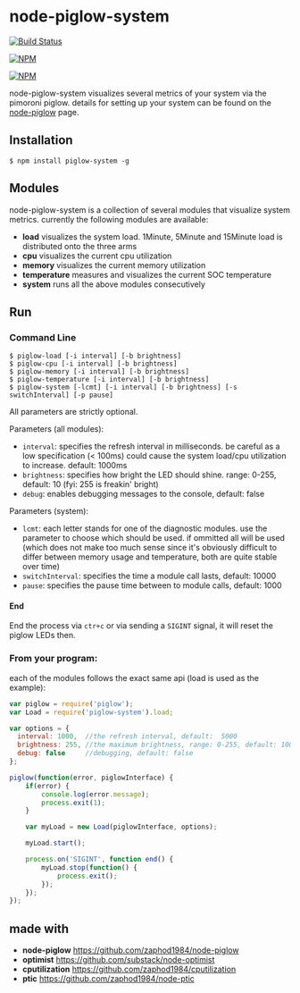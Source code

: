 # node-piglow-system

[![Build Status](https://travis-ci.org/zaphod1984/node-piglow-system.png)](https://travis-ci.org/zaphod1984/node-piglow-system)

[![NPM](https://nodei.co/npm/piglow-system.png)](https://nodei.co/npm/piglow-system/)

[![NPM](https://nodei.co/npm-dl/piglow-system.png?months=3)](https://nodei.co/npm/piglow-system/)

node-piglow-system visualizes several metrics of your system via the pimoroni piglow.
details for setting up your system can be found on the [node-piglow](https://github.com/zaphod1984/node-piglow) page.

## Installation

```
$ npm install piglow-system -g
```

## Modules

node-piglow-system is a collection of several modules that visualize system metrics.
currently the following modules are available:

- **load** visualizes the system load. 1Minute, 5Minute and 15Minute load is distributed onto the three arms
- **cpu** visualizes the current cpu utilization
- **memory** visualizes the current memory utilization
- **temperature** measures and visualizes the current SOC temperature
- **system** runs all the above modules consecutively

## Run



### Command Line
```
$ piglow-load [-i interval] [-b brightness]
$ piglow-cpu [-i interval] [-b brightness]
$ piglow-memory [-i interval] [-b brightness]
$ piglow-temperature [-i interval] [-b brightness]
$ piglow-system [-lcmt] [-i interval] [-b brightness] [-s switchInterval] [-p pause]
```

All parameters are strictly optional.

Parameters (all modules):

- `interval`: specifies the refresh interval in milliseconds. be careful as a low specification (< 100ms) could cause the system load/cpu utilization to increase. default: 1000ms
- `brightness`: specifies how bright the LED should shine. range: 0-255, default: 10 (fyi: 255 is freakin' bright)
- `debug`: enables debugging messages to the console, default: false

Parameters (system):

- `lcmt`: each letter stands for one of the diagnostic modules. use the parameter to choose which should be used. if ommitted all will be used (which does not make too much sense since it's obviously difficult to differ between memory usage and temperature, both are quite stable over time)
- `switchInterval`: specifies the time a module call lasts, default: 10000
- `pause`: specifies the pause time between to module calls, default: 1000

#### End

End the process via `ctr+c` or via sending a `SIGINT` signal, it will reset the piglow LEDs then.

### From your program:

each of the modules follows the exact same api (load is used as the example):

````javascript
var piglow = require('piglow');
var Load = require('piglow-system').load;

var options = {
  interval: 1000,  //the refresh interval, default:  5000
  brightness: 255, //the maximum brightness, range: 0-255, default: 100
  debug: false     //debugging, default: false
};

piglow(function(error, piglowInterface) {
    if(error) {
        console.log(error.message);
        process.exit(1);
    }

    var myLoad = new Load(piglowInterface, options);

    myLoad.start();

    process.on('SIGINT', function end() {
        myLoad.stop(function() {
            process.exit();
        });
    });
});
````

## made with
- **node-piglow** https://github.com/zaphod1984/node-piglow
- **optimist** https://github.com/substack/node-optimist
- **cputilization** https://github.com/zaphod1984/cputilization
- **ptic** https://github.com/zaphod1984/node-ptic
